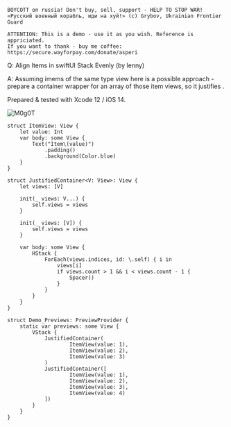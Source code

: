 ```
BOYCOTT on russia! Don't buy, sell, support - HELP TO STOP WAR!
«Русский военный корабль, иди на хуй!» (c) Grybov, Ukrainian Frontier Guard

ATTENTION: This is a demo - use it as you wish. Reference is appriciated.
If you want to thank - buy me coffee: https://secure.wayforpay.com/donate/asperi
```

Q: Align Items in swiftUI Stack Evenly (by lenny)

A: Assuming imems of the same type view here is a possible approach - prepare a container
wrapper for an array of those item views, so it justifies . 

Prepared & tested with Xcode 12 / iOS 14.

![M0g0T](https://user-images.githubusercontent.com/62171579/165547087-766f909c-7eec-4603-8a51-535647db2289.png)

```
struct ItemView: View {
	let value: Int
	var body: some View {
		Text("Item\(value)")
			.padding()
			.background(Color.blue)
	}
}

struct JustifiedContainer<V: View>: View {
	let views: [V]
	
	init(_ views: V...) {
		self.views = views
	}

	init(_ views: [V]) {
		self.views = views
	}
	
	var body: some View {
		HStack {
			ForEach(views.indices, id: \.self) { i in
				views[i]
				if views.count > 1 && i < views.count - 1 {
					Spacer()
				}
			}
		}
	}
}

struct Demo_Previews: PreviewProvider {
    static var previews: some View {
		VStack {
			JustifiedContainer(
					ItemView(value: 1),
					ItemView(value: 2),
					ItemView(value: 3)
			)
			JustifiedContainer([
					ItemView(value: 1),
					ItemView(value: 2),
					ItemView(value: 3),
					ItemView(value: 4)
			])
		}
    }
}
```
